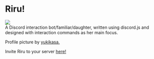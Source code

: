 # Riru!
![](https://cdn.discordapp.com/attachments/924613221627854909/930915390639444018/riru.png)  
A Discord interaction bot/familiar/daughter, written using discord.js and designed with interaction commands as her main focus.  

Profile picture by [yukikasa.](https://www.pixiv.net/en/users/260958)

Invite Riru to your server [here!](https://discord.com/oauth2/authorize?client_id=923637342219157564&permissions=51200&scope=bot%20applications.commands)

